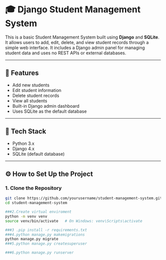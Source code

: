 # 🎓 Django Student Management System

This is a basic Student Management System built using **Django** and **SQLite**. It allows users to add, edit, delete, and view student records through a simple web interface. It includes a Django admin panel for managing student data and uses no REST APIs or external databases.

---

## 🚀 Features

- Add new students
- Edit student information
- Delete student records
- View all students
- Built-in Django admin dashboard
- Uses SQLite as the default database

---

## 🧰 Tech Stack

- Python 3.x
- Django 4.x
- SQLite (default database)

---

## ⚙️ How to Set Up the Project

### 1. Clone the Repository

```bash
git clone https://github.com/yourusername/student-management-system.git
cd student-management-system

###2.Create virtual enviroment
python -m venv venv
source venv/bin/activate   # On Windows: venv\Scripts\activate

###3 .pip install -r requirements.txt
###4.python manage.py makemigrations
python manage.py migrate
###5.python manage.py createsuperuser

###6.python manage.py runserver


